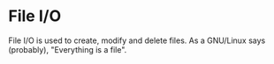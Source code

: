 # File I/O

File I/O is used to create, modify and delete files.
As a GNU/Linux says (probably), "Everything is a file".
